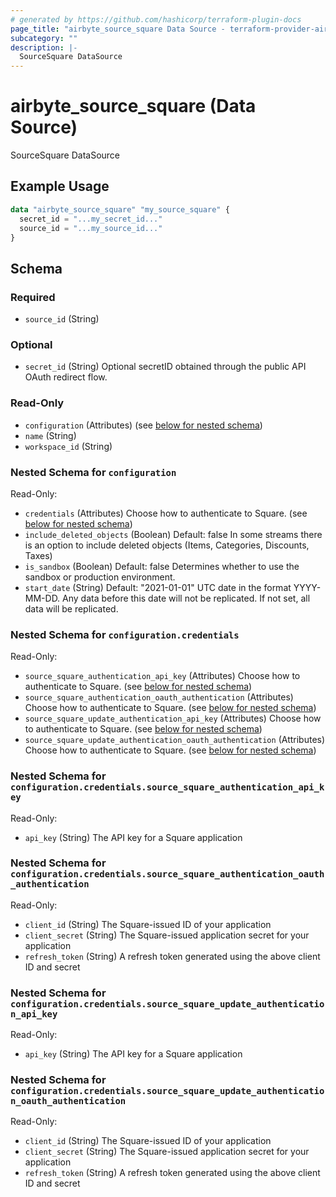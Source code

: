 ```yaml
---
# generated by https://github.com/hashicorp/terraform-plugin-docs
page_title: "airbyte_source_square Data Source - terraform-provider-airbyte"
subcategory: ""
description: |-
  SourceSquare DataSource
---
```


# airbyte_source_square (Data Source)

SourceSquare DataSource

## Example Usage

```terraform
data "airbyte_source_square" "my_source_square" {
  secret_id = "...my_secret_id..."
  source_id = "...my_source_id..."
}
```

<!-- schema generated by tfplugindocs -->
## Schema

### Required

- `source_id` (String)

### Optional

- `secret_id` (String) Optional secretID obtained through the public API OAuth redirect flow.

### Read-Only

- `configuration` (Attributes) (see [below for nested schema](#nestedatt--configuration))
- `name` (String)
- `workspace_id` (String)

<a id="nestedatt--configuration"></a>
### Nested Schema for `configuration`

Read-Only:

- `credentials` (Attributes) Choose how to authenticate to Square. (see [below for nested schema](#nestedatt--configuration--credentials))
- `include_deleted_objects` (Boolean) Default: false
In some streams there is an option to include deleted objects (Items, Categories, Discounts, Taxes)
- `is_sandbox` (Boolean) Default: false
Determines whether to use the sandbox or production environment.
- `start_date` (String) Default: "2021-01-01"
UTC date in the format YYYY-MM-DD. Any data before this date will not be replicated. If not set, all data will be replicated.

<a id="nestedatt--configuration--credentials"></a>
### Nested Schema for `configuration.credentials`

Read-Only:

- `source_square_authentication_api_key` (Attributes) Choose how to authenticate to Square. (see [below for nested schema](#nestedatt--configuration--credentials--source_square_authentication_api_key))
- `source_square_authentication_oauth_authentication` (Attributes) Choose how to authenticate to Square. (see [below for nested schema](#nestedatt--configuration--credentials--source_square_authentication_oauth_authentication))
- `source_square_update_authentication_api_key` (Attributes) Choose how to authenticate to Square. (see [below for nested schema](#nestedatt--configuration--credentials--source_square_update_authentication_api_key))
- `source_square_update_authentication_oauth_authentication` (Attributes) Choose how to authenticate to Square. (see [below for nested schema](#nestedatt--configuration--credentials--source_square_update_authentication_oauth_authentication))

<a id="nestedatt--configuration--credentials--source_square_authentication_api_key"></a>
### Nested Schema for `configuration.credentials.source_square_authentication_api_key`

Read-Only:

- `api_key` (String) The API key for a Square application


<a id="nestedatt--configuration--credentials--source_square_authentication_oauth_authentication"></a>
### Nested Schema for `configuration.credentials.source_square_authentication_oauth_authentication`

Read-Only:

- `client_id` (String) The Square-issued ID of your application
- `client_secret` (String) The Square-issued application secret for your application
- `refresh_token` (String) A refresh token generated using the above client ID and secret


<a id="nestedatt--configuration--credentials--source_square_update_authentication_api_key"></a>
### Nested Schema for `configuration.credentials.source_square_update_authentication_api_key`

Read-Only:

- `api_key` (String) The API key for a Square application


<a id="nestedatt--configuration--credentials--source_square_update_authentication_oauth_authentication"></a>
### Nested Schema for `configuration.credentials.source_square_update_authentication_oauth_authentication`

Read-Only:

- `client_id` (String) The Square-issued ID of your application
- `client_secret` (String) The Square-issued application secret for your application
- `refresh_token` (String) A refresh token generated using the above client ID and secret


